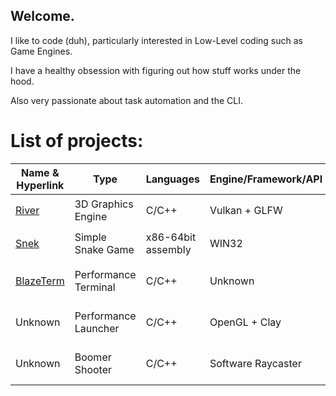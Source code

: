 ## Welcome.

I like to code (duh), particularly interested in Low-Level coding such as Game Engines. 

I have a healthy obsession with figuring out how stuff works under the hood.

Also very passionate about task automation and the CLI.

# List of projects:

| Name & Hyperlink                                                  | Type                  | Languages           | Engine/Framework/API  | Platforms        | Status            | 
| ---                                                               | ---                   | ---                 | ---                   | ---              | ---               | 
| [River](https://github.com/FlyMandi/River)                        | 3D Graphics Engine    | C/C++               | Vulkan + GLFW         | Windows + Unix   | WIP 👷🏗️         | 
| [Snek](https://github.com/FlyMandi/Snek)                          | Simple Snake Game     | x86-64bit assembly  | WIN32                 | Windows Only     | Paused ⏸️         |
| [BlazeTerm](https://github.com/FlyMandi/BlazeTerm)                | Performance Terminal  | C/C++               | Unknown               | Windows + Unix   | Not Started 📆    |
| Unknown                                                           | Performance Launcher  | C/C++               | OpenGL + Clay         | Windows + Unix   | Not Started 📆    |
| Unknown                                                           | Boomer Shooter        | C/C++               | Software Raycaster    | Windows + Unix   | Not Started 📆    |
